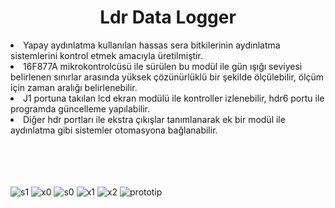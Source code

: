 <h1 align="center">Ldr Data Logger</h1>

<li>
Yapay aydınlatma kullanılan hassas sera bitkilerinin aydınlatma sistemlerini kontrol etmek amacıyla üretilmiştir.
</li>
<li>
16F877A mikrokontrolcüsü ile sürülen bu modül ile gün ışığı seviyesi belirlenen sınırlar arasında yüksek çözünürlüklü bir şekilde ölçülebilir, ölçüm için zaman aralığı belirlenebilir.
</li>
<li>
J1 portuna takılan lcd ekran modülü ile kontroller izlenebilir, hdr6 portu ile programda güncelleme yapılabilir.
</li>
<li>
Diğer hdr portları ile ekstra çıkışlar tanımlanarak ek bir modül ile aydınlatma gibi sistemler otomasyona bağlanabilir.
</li>

<br>
<br>
<br>
<br>

![s1](https://user-images.githubusercontent.com/96810885/177312160-48ce59f9-836e-4720-b050-397c8f7066b4.png)
![x0](https://user-images.githubusercontent.com/96810885/177312202-a7acc38f-1a83-4e78-b6da-3b56a1e124cc.png)
![s0](https://user-images.githubusercontent.com/96810885/177312208-11cedfb6-8bfa-44ba-bebb-6176463df5b1.png)
![x1](https://user-images.githubusercontent.com/96810885/177312374-a7acca77-a183-4fde-954c-a72192fc805d.png)
![x2](https://user-images.githubusercontent.com/96810885/177312379-022815e7-26ff-48cb-b263-b6ad587500fe.png)
![prototip](https://user-images.githubusercontent.com/96810885/177312222-3bebc2e1-2fbb-4d2f-98c4-80d7ebcbdbfe.jpeg)
